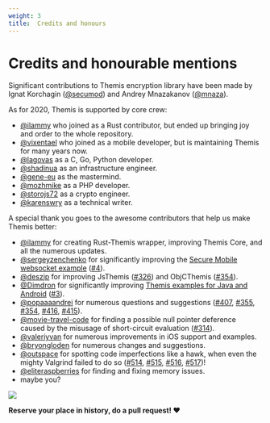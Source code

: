 ```yaml
---
weight: 3
title:  Credits and honours
---
```


# Credits and honourable mentions

Significant contributions to Themis encryption library have been made
by Ignat Korchagin ([@secumod](https://github.com/secumod))
and Andrey Mnazakanov ([@mnaza](https://www.github.com/mnaza)).

As for 2020, Themis is supported by core crew:

- [@ilammy](https://github.com/ilammy) who joined as a Rust contributor,
  but ended up bringing joy and order to the whole repository.
- [@vixentael](https://github.com/vixentael) who joined as a mobile developer,
  but is maintaining Themis for many years now.
- [@lagovas](https://github.com/Lagovas) as a C, Go, Python developer.
- [@shadinua](https://github.com/shadinua) as an infrastructure engineer.
- [@gene-eu](https://github.com/gene-eu) as the mastermind.
- [@mozhmike](https://github.com/mozhmike) as a PHP developer.
- [@storojs72](https://github.com/storojs72) as a crypto engineer.
- [@karenswry](https://github.com/karenswry) as a technical writer.

A special thank you goes to the awesome contributors that help us make Themis better:

- [@ilammy](https://github.com/ilammy) for creating Rust-Themis wrapper,
  improving Themis Core, and all the numerous updates.
- [@sergeyzenchenko](https://github.com/sergeyzenchenko) for significantly improving
  the [Secure Mobile websocket example](https://github.com/cossacklabs/mobile-websocket-example)
  ([#4](https://github.com/cossacklabs/mobile-websocket-example/pull/4)).
- [@deszip](https://github.com/deszip) for improving
  JsThemis ([#326](https://github.com/cossacklabs/themis/pull/326))
  and ObjCThemis ([#354](https://github.com/cossacklabs/themis/pull/354)).
- [@Dimdron](https://github.com/Dimdron) for significantly improving
  [Themis examples for Java and Android](https://github.com/cossacklabs/themis-java-examples)
  ([#3](https://github.com/cossacklabs/themis-java-examples/pull/3)).
- [@popaaaandrei](https://github.com/popaaaandrei) for numerous questions and suggestions
  ([#407](https://github.com/cossacklabs/themis/pull/407),
   [#355](https://github.com/cossacklabs/themis/pull/355),
   [#354](https://github.com/cossacklabs/themis/pull/354),
   [#416](https://github.com/cossacklabs/themis/pull/416),
   [#415](https://github.com/cossacklabs/themis/pull/415)).
- [@movie-travel-code](https://github.com/movie-travel-code) for finding
  a possible null pointer deference caused by the misusage of short-circuit evaluation
  ([#314](https://github.com/cossacklabs/themis/pull/314)).
- [@valeriyvan](https://github.com/valeriyvan) for numerous improvements in iOS support and examples.
- [@bryongloden](https://github.com/bryongloden) for numerous changes and suggestions.
- [@outspace](https://github.com/outspace) for spotting code imperfections like a hawk,
  when even the mighty Valgrind failed to do so
  ([#514](https://github.com/cossacklabs/themis/issues/514),
   [#515](https://github.com/cossacklabs/themis/issues/515),
   [#516](https://github.com/cossacklabs/themis/issues/516),
   [#517](https://github.com/cossacklabs/themis/issues/517))!
- [@eliteraspberries](https://github.com/eliteraspberries) for finding and fixing memory issues.
- maybe you?

![](/files/wiki/Themis-contributors-projects-thank-you.png)

**Reserve your place in history, do a pull request! ❤️**
